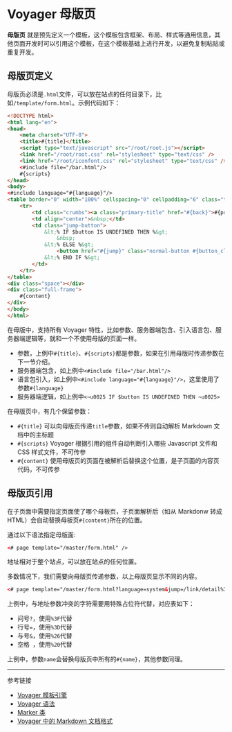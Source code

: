 # Voyager 母版页

**母版页** 就是预先定义一个模板，这个模板包含框架、布局、样式等通用信息，其他页面开发时可以引用这个模板，在这个模板基础上进行开发，以避免复制粘贴或重复开发。

## 母版页定义

母版页必须是`.html`文件，可以放在站点的任何目录下，比如`/template/form.html`。示例代码如下：

```html
<!DOCTYPE html>
<html lang="en">
<head>
    <meta charset="UTF-8">
    <title>#{title}</title>
    <script type="text/javascript" src="/root/root.js"></script>
    <link href="/root/root.css" rel="stylesheet" type="text/css" />
    <link href="/root/iconfont.css" rel="stylesheet" type="text/css" />
    <#include file="/bar.html"/>
    #{scripts}
</head>
<body>
<#include language="#{language}"/>
<table border="0" width="100%" cellspacing="0" cellpadding="6" class="title-area" fixed="yes">
    <tr>
        <td class="crumbs"><a class="primary-title" href="#{back}">#{previous}</a> <i class="iconfont icon-right"></i> #{crumb}</td>
        <td align="center">&nbsp;</td>
        <td class="jump-button">
            &lt;% IF $button IS UNDEFINED THEN %&gt;
                &nbsp;
            &lt;% ELSE %&gt;
                <button href="#{jump}" class="normal-button #{button_class}"> &nbsp; &nbsp; #{button} &nbsp; &nbsp; </button>
            &lt;% END IF %&gt;
        </td>
    </tr>
</table>
<div class="space"></div>
<div class="full-frame">
    #{content}
</div>
</body>
</html>
```

在母版中，支持所有 Voyager 特性，比如参数、服务器端包含、引入语言包、服务器端逻辑等，就和一个不使用母版的页面一样。

* 参数，上例中`#{title}`、`#{scripts}`都是参数，如果在引用母版时传递参数在下一节介绍。
* 服务器端包含，如上例中`<#include file="/bar.html"/>`
* 语言包引入，如上例中`<#include language="#{language}"/>`，这里使用了参数`#{language}`
* 服务器端逻辑，如上例中`<~u0025 IF $button IS UNDEFINED THEN ~u0025>`

在母版页中，有几个保留参数：

* `#{title}` 可以向母版页传递`title`参数，如果不传则自动解析 Markdown 文档中的主标题
* `#{scripts}` Voyager 根据引用的组件自动判断引入哪些 Javascript 文件和 CSS 样式文件，不可传参
* `#{content}` 使用母版页的页面在被解析后替换这个位置，是子页面的内容页代码，不可传参

## 母版页引用

在子页面中需要指定页面使了哪个母板页，子页面解析后（如从 Markdonw 转成 HTML）会自动替换母板页`#{content}`所在的位置。

通过以下语法指定母版面:

```html
<# page template="/master/form.html" />
```

地址相对于整个站点，可以放在站点的任何位置。

多数情况下，我们需要向母版页传递参数，以上母版页显示不同的内容。

```html
<# page template="/master/form.html?language=system&jump=/link/detail%3Fname%3DTome%26age%3D18&button=Create%20Item" />
```

上例中，与地址参数冲突的字符需要用特殊占位符代替，对应表如下：

* 问号`?`，使用`%3F`代替
* 行号`=`，使用`%3D`代替
* 与号`&`，使用`%26`代替
* 空格` `，使用`%20`代替

上例中，参数`name`会替换母版页中所有的`#{name}`，其他参数同理。


---
参考链接

* [Voyager 模板引擎](/voyager/overview.md)
* [Voyager 语法](/voyager/syntax.md)
* [Marker 类](/voyager/marker.md)
* [Voyager 中的 Markdown 文档格式](/voyager/markdown.md)
